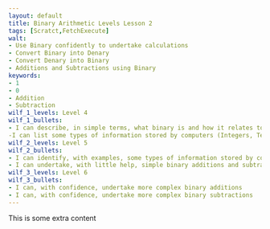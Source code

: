 ```yaml
---
layout: default
title: Binary Arithmetic Levels Lesson 2
tags: [Scratct,FetchExecute]
walt:
- Use Binary confidently to undertake calculations
- Convert Binary into Denary
- Convert Denary into Binary
- Additions and Subtractions using Binary
keywords:
- 1
- 0
- Addition
- Subtraction
wilf_1_levels: Level 4
wilf_1_bullets:
- I can describe, in simple terms, what binary is and how it relates to computers
-I can list some types of information stored by computers (Integers, Text etc).
wilf_2_levels: Level 5
wilf_2_bullets:
- I can identify, with examples, some types of information stored by computers
- I can undertake, with little help, simple binary additions and subtractions
wilf_3_levels: Level 6
wilf_3_bullets:
- I can, with confidence, undertake more complex binary additions
- I can, with confidence, undertake more complex binary subtractions
---
```


This is some extra content

